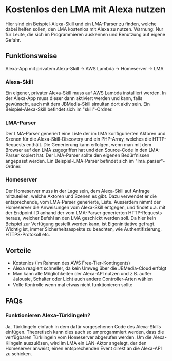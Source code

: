 # Kostenlos den LMA mit Alexa nutzen
Hier sind ein Beispiel-Alexa-Skill und ein LMA-Parser zu finden, welche dabei helfen sollen, den LMA kostenlos mit Alexa zu nutzen. Warnung: Nur für Leute, die sich im Programmieren auskennen und Benutzung auf eigene Gefahr.

## Funktionsweise
Alexa-App mit privatem Alexa-Skill -> AWS Lambda -> Homeserver -> LMA

### Alexa-Skill
Ein eigener, privater Alexa-Skill muss auf AWS Lambda installiert werden. In der Alexa-App muss dieser dann aktiviert werden und kann, falls gewünscht, auch mit dem JBMedia-Skill simultan dort aktiv sein. Ein Beispiel-Alexa-Skill befindet sich im "skill"-Ordner.

### LMA-Parser
Der LMA-Parser generiert eine Liste der im LMA konfigurierten Aktoren und Szenen für die Alexa-Skill-Discovery und ein PHP-Array, welches die HTTP-Requests enthält. Die Generierung kann erfolgen, wenn man mit dem Browser auf den LMA zugegriffen hat und den Source-Code in den LMA-Parser kopiert hat. Der LMA-Parser sollte den eigenen Bedürfnissen angepasst werden. Ein Beispiel-LMA-Parser befindet sich im "lma_parser"-Ordner.

### Homeserver
Der Homeserver muss in der Lage sein, dem Alexa-Skill auf Anfrage mitzuteilen, welche Aktoren und Szenen es gibt. Dazu verwendet er die entsprechende, vom LMA-Parser generierte, Liste. Ausserdem nimmt der Homeserver die Anweisungen vom Alexa-Skill entgegen, und findet u.a. mit der Endpoint-ID anhand der vom LMA-Parser generierten HTTP-Requests heraus, welcher Befehl an den LMA geschickt werden soll. Da hier kein Beispiel zur Verfügung gestellt werden kann, ist Eigeninitiative gefragt. Wichtig ist, immer Sicherheitsaspekte zu beachten, wie Authentifizierung, HTTPS-Protokoll etc.


## Vorteile
- Kostenlos (Im Rahmen des AWS Free-Tier-Kontingents)
- Alexa reagiert schneller, da kein Umweg über die JBMedia-Cloud erfolgt
- Man kann alle Möglichkeiten der Alexa-API nutzen und z.B. außer  Jalousie, Schalter oder Licht auch andere Controller-Arten wählen
- Volle Kontrolle wenn mal etwas nicht funktionieren sollte


## FAQs
### Funktionieren Alexa-Türklingeln?
Ja, Türklingeln einfach in dem dafür vorgesehenen Code des Alexa-Skills einfügen. Theoretisch kann dies auch so umprogammiert werden, dass die verfügbaren Türklingeln vom Homeserver abgerufen werden. Um die Alexa-Klingeln auszulösen, wird im LMA ein LAN-Aktor angelegt, der den Homeserver anweist, einen entsprechenden Event direkt an die Alexa-API zu schicken.
